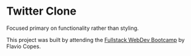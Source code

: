# Twitter Clone

Focused primary on functionality rather than styling.

This project was built by attending the [Fullstack WebDev Bootcamp](https://flaviocopes.com) by Flavio Copes.
